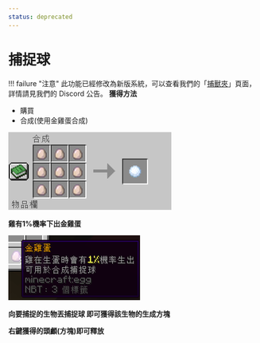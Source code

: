 ```yaml
---
status: deprecated
---
```

# 捕捉球
!!! failure "注意"
    此功能已經修改為新版系統，可以查看我們的「[捕獸夾](./mobcatch.md)」頁面，詳情請見我們的 Discord 公告。
**獲得方法**

- 購買
- 合成(使用金雞蛋合成)

![image](../image/goldegg.png)


**雞有1%機率下出金雞蛋**


![image](../image/goldegginfo.png)

**向要捕捉的生物丟捕捉球 即可獲得該生物的生成方塊**

**右鍵獲得的頭顱(方塊)即可釋放**
